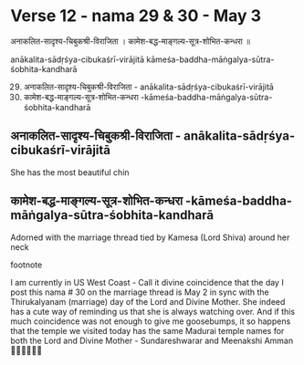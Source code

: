 # Verse 12 - nama 29 & 30 - May 3 

अनाकलित-सादृश्य-चिबुकश्री-विराजिता ।
कामेश-बद्ध-माङ्गल्य-सूत्र-शोभित-कन्धरा ॥

anākalita-sādṛśya-cibukaśrī-virājitā 
kāmeśa-baddha-māṅgalya-sūtra-śobhita-kandharā

29. अनाकलित-सादृश्य-चिबुकश्री-विराजिता - anākalita-sādṛśya-cibukaśrī-virājitā 
30. कामेश-बद्ध-माङ्गल्य-सूत्र-शोभित-कन्धरा -kāmeśa-baddha-māṅgalya-sūtra-śobhita-kandharā

## अनाकलित-सादृश्य-चिबुकश्री-विराजिता - anākalita-sādṛśya-cibukaśrī-virājitā

She has the most beautiful chin

## कामेश-बद्ध-माङ्गल्य-सूत्र-शोभित-कन्धरा -kāmeśa-baddha-māṅgalya-sūtra-śobhita-kandharā

Adorned with the marriage thread tied by Kamesa (Lord Shiva) around her neck

footnote

I am currently in US West Coast - Call it divine coincidence that the day I post this nama # 30 on the marriage thread is May 2 in sync with the Thirukalyanam (marriage) day of the Lord and Divine Mother.  She indeed has a cute way of reminding us that she is always watching over. And if this much coincidence was not enough to give me goosebumps, it so happens that the temple we visited today has the same Madurai temple names for both the Lord and Divine Mother - Sundareshwarar and Meenakshi Amman 🙇‍♂️🙇‍♂️🙏🙏
